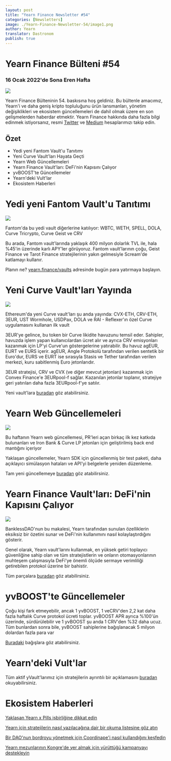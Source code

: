 ```yaml
---
layout: post
title: "Yearn Finance Newsletter #54"
categories: [Newsletters]
image: ./Yearn-Finance-Newsletter-54/image1.png
author: Yearn
translator: Dastronom
publish: true
---
```


# Yearn Finance Bülteni #54

### 16 Ocak 2022'de Sona Eren Hafta

![](image1.png)

Yearn Finance Bülteninin 54. baskısına hoş geldiniz. Bu bültenle amacımız, Yearn'i ve daha geniş kripto topluluğunu ürün lansmanları, yönetim değişiklikleri ve ekosistem güncellemeleri de dahil olmak üzere en son gelişmelerden haberdar etmektir. Yearn Finance hakkında daha fazla bilgi edinmek istiyorsanız, resmi [Twitter](https://twitter.com/iearnfinance) ve [Medium](https://medium.com/iearn) hesaplarımızı takip edin.

## Özet

- Yedi yeni Fantom Vault'u Tanıtımı
- Yeni Curve Vault'ları Hayata Geçti
- Yearn Web Güncellemeleri
- Yearn Finance Vault'ları: DeFi'nin Kapısını Çalıyor
- yvBOOST'te Güncellemeler
- Yearn'deki Vult'lar
- Ekosistem Haberleri

# Yedi yeni Fantom Vault'u Tanıtımı

![](image2.png)

Fantom'da bu yedi vault diğerlerine katılıyor: WBTC, WETH, SPELL, DOLA, Curve Tricrypto, Curve Geist ve CRV

Bu arada, Fantom vault'larında yaklaşık 400 milyon dolarlık TVL ile, hala %45'in üzerinde karlı APY'ler görüyoruz. Fantom vault'larının çoğu, Geist Finance ve Tarot Finance stratejilerinin yakın gelmesiyle Scream'de katlamayı kullanır.

Planın ne? [yearn.finance/vaults](https://yearn.finance/vaults) adresinde bugün para yatırmaya başlayın.

# Yeni Curve Vault'ları Yayında

![](image3.png)

Ethereum'da yeni Curve vault'ları şu anda yayında: CVX-ETH, CRV-ETH, 3EUR, UST Wormhole, USDPax, DOLA ve RAI - Reflexer'ın özel Curve uygulamasını kullanan ilk vault

3EUR'ye gelince, bu token bir Curve likidite havuzunu temsil eder. Sahipler, havuzda işlem yapan kullanıcılardan ücret alır ve ayrıca CRV emisyonları kazanmak için LP'yi Curve'un göstergelerine yatırabilir. Bu havuz agEUR, EURT ve EURS içerir. agEUR, Angle Protokolü tarafından verilen sentetik bir Euro'dur, EURS ve EURT ise sırasıyla Stasis ve Tether tarafından verilen merkezi, kuru sabitlenmiş Euro jetonlarıdır.

3EUR stratejisi, CRV ve CVX (ve diğer mevcut jetonları) kazanmak için Convex Finance'e 3EURpool-f sağlar. Kazanılan jetonlar toplanır, stratejiye geri yatırılan daha fazla 3EURpool-f'ye satılır.

Yeni vault'lara [buradan](https://yearn.finance/#/vaults) göz atabilirsiniz.

# Yearn Web Güncellemeleri

![](image4.png)

Bu haftanın Yearn web güncellemesi, PR'leri açan birkaç ilk kez katkıda bulunanları ve Iron Bank & Curve LP jetonları için geliştirilmiş back end mantığını içeriyor

Yaklaşan güncellemeler, Yearn SDK için güncellenmiş bir test paketi, daha açıklayıcı simülasyon hataları ve API'yi belgelerle yeniden düzenleme.

Tam yeni güncellemeye [buradan](https://yearnweb.substack.com/p/yearn-web-engineering-update) göz atabilirsiniz.

# Yearn Finance Vault'ları: DeFi'nin Kapısını Çalıyor

![](image5.png)

BanklessDAO'nun bu makalesi, Yearn tarafından sunulan özelliklerin eksiksiz bir özetini sunar ve DeFi'nin kullanımını nasıl kolaylaştırdığını gösterir.

Genel olarak, Yearn vault'larını kullanmak, en yüksek getiri toplayıcı güvenliğine sahip olan ve tüm stratejistlerin ve onların otomasyonlarının muhteşem çalışmasıyla DeFi'ye önemli ölçüde sermaye verimliliği getirebilen protokol üzerine bir bahistir.

Tüm parçalara [buradan](https://medium.com/bankless-dao/yearn-finance-vaults-knockin-on-defi-s-door-f5e9f56f669a) göz atabilirsiniz.

# yvBOOST'te Güncellemeler

Çoğu kişi fark etmeyebilir, ancak 1 yvBOOST, 1 veCRV'den 2,2 kat daha fazla haftalık Curve protokol ücreti toplar. yvBOOST APR ayrıca %100'ün üzerinde, sürdürülebilir ve 1 yvBOOST şu anda 1 CRV'den %32 daha ucuz. Tüm bunlardan sonra bile, yvBOOST sahiplerine bağışlanacak 5 milyon dolardan fazla para var

[Buradaki](https://etherscan.io/address/0xdf270b48829e0f05211f3a33e5dc0a84f7247fbe) bağışlara göz atabilirsiniz.

# Yearn'deki Vult'lar

Tüm aktif yVault'larımız için stratejilerin ayrıntılı bir açıklamasını [buradan](https://medium.com/yearn-state-of-the-vaults/the-vaults-at-yearn-9237905ffed3) okuyabilirsiniz.

# Ekosistem Haberleri

[Yaklaşan Yearn x Pills işbirliğine dikkat edin](https://twitter.com/bantg/status/1482764820265029633)

[Yearn için stratejilerin nasıl yazılacağına dair bir okuma listesine göz atın](https://twitter.com/sjkelleyjr/status/1481664381054177281)

[Bir DAO'nun bordroyu yönetmek için Coordinape'i nasıl kullandığını keşfedin](https://twitter.com/jkey_eth/status/1479642151730356226)

[Yearn mezunlarının Kongre'de yer almak için yürüttüğü kampanyayı destekleyin](https://twitter.com/mattdwest/status/1481083902580166656)

